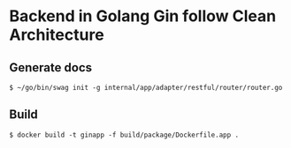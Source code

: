 # Backend in Golang Gin follow Clean Architecture


## Generate docs
```
$ ~/go/bin/swag init -g internal/app/adapter/restful/router/router.go
```

## Build 
```
$ docker build -t ginapp -f build/package/Dockerfile.app .
```
